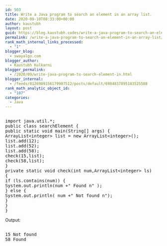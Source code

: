 ```yaml
---
id: 503
title: Write a Java program to search an element in an array list.
date: 2020-09-10T08:33:00+00:00
author: kaustubh
layout: post
guid: https://blog.kaustubh.codes/write-a-java-program-to-search-an-element-in-an-array-list/
permalink: /write-a-java-program-to-search-an-element-in-an-array-list/
rank_math_internal_links_processed:
  - "1"
blogger_blog:
  - swayalgo.com
blogger_author:
  - Kaustubh Kulkarni
blogger_permalink:
  - /2020/09/write-java-program-to-search-element-in.html
blogger_internal:
  - /feeds/8126989156179907512/posts/default/6984837895183525588
rank_math_analytic_object_id:
  - "107"
categories:
  - Java
---
```

<pre><br />import java.util.*;<br />public class searchElement {<br />public static void main(String[] args) {<br />ArrayList&lt;integer> list = new ArrayList&lt;integer>();<br />list.add(12);<br />list.add(52);<br />list.add(58);<br />check(15,list);<br />check(58,list);<br />}<br />private static void check(int num,ArrayList&lt;integer> ls)<br />{<br />if (ls.contains(num)) {<br />System.out.println(num +" Found n" );<br />} else {<br />System.out.println( num +" Not found n");<br />}<br />}<br />}<br /></pre>

Output: 

<pre><br />15 Not found<br />58 Found<br /><br /></pre>
